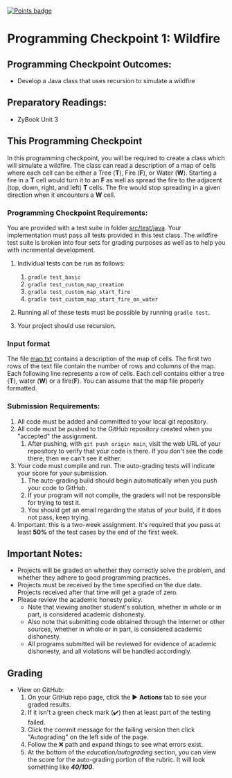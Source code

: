 [![Points badge](../../blob/badges/.github/badges/points.svg)](../../actions)

# Programming Checkpoint 1: Wildfire

## Programming Checkpoint Outcomes:

- Develop a Java class that uses recursion to simulate a wildfire

## Preparatory Readings:

- ZyBook Unit 3

## This Programming Checkpoint

In this programming checkpoint, you will be required to create a class which will simulate a wildfire.
The class can read a description of a map of cells where each cell can be either a Tree (**T**), Fire (**F**), or Water (**W**).
Starting a fire in a **T** cell would turn it to an **F** as well as spread the fire to the adjacent (top, down, right, and left) **T** cells.
The fire would stop spreading in a given direction when it encounters a **W** cell.

### Programming Checkpoint Requirements:

You are provided with a test suite in folder [src/test/java](src/test/java).
Your implementation must pass all tests provided in this test class.
The wildfire test suite is broken into four sets for grading purposes as well as to help you with incremental development.

1. Individual tests can be run as follows:
   1. `gradle test_basic`
   1. `gradle test_custom_map_creation`
   1. `gradle test_custom_map_start_fire`
   1. `gradle test_custom_map_start_fire_on_water`
1. Running all of these tests must be possible by running `gradle test`.

1. Your project should use recursion.

### Input format

The file [map.txt](map.txt) contains a description of the map of cells.
The first two rows of the text file contain the number of rows and columns of the map.
Each following line represents a row of cells.
Each cell contains either a tree (**T**), water (**W**) or a fire(**F**).
You can assume that the map file properly formatted.

### Submission Requirements:

1. All code must be added and committed to your local git repository.
1. All code must be pushed to the GitHub repository created when you "accepted" the assignment.
   1. After pushing, with `git push origin main`, visit the web URL of your repository to verify that your code is there.
      If you don't see the code there, then we can't see it either.
1. Your code must compile and run.
   The auto-grading tests will indicate your score for your submission.
   1. The auto-grading build should begin automatically when you push your code to GitHub.
   1. If your program will not compile, the graders will not be responsible for trying to test it.
   1. You should get an email regarding the status of your build, if it does not pass, keep trying.
1. Important: this is a two-week assignment. It's required that you pass at least **50%** of the test cases by the end of the first week.

## Important Notes:

- Projects will be graded on whether they correctly solve the problem, and whether they adhere to good programming practices.
- Projects must be received by the time specified on the due date. Projects received after that time will get a grade of zero.
- Please review the academic honesty policy.
  - Note that viewing another student's solution, whether in whole or in part, is considered academic dishonesty.
  - Also note that submitting code obtained through the Internet or other sources, whether in whole or in part, is considered academic dishonesty.
  - All programs submitted will be reviewed for evidence of academic dishonesty, and all violations will be handled accordingly.

## Grading

- View on GitHub:
  1.  On your GitHub repo page, click the :arrow_forward: **Actions** tab to see your graded results.
  1.  If it isn't a green check mark (:heavy_check_mark:) then at least part of the testing failed.
  1.  Click the commit message for the failing version then click "Autograding" on the left side of the page.
  1.  Follow the :x: path and expand things to see what errors exist.
  1.  At the bottom of the _education/autograding_ section, you can view the score for the auto-grading portion of the rubric.
      It will look something like **_40/100_**.
